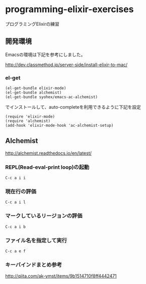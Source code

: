 # programming-elixir-exercises

プログラミングElixirの練習

## 開発環境

Emacsの環境は下記を参考にしました。

http://dev.classmethod.jp/server-side/install-elixir-to-mac/

### el-get

```
(el-get-bundle elixir-mode)
(el-get-bundle alchemist)
(el-get-bundle syohex/emacs-ac-alchemist)
```

でインストールして、auto-completeを利用できるように下記を設定

```
(require 'elixir-mode)
(require 'alchemist)
(add-hook 'elixir-mode-hook 'ac-alchemist-setup)
```

## Alchemist

http://alchemist.readthedocs.io/en/latest/

### REPL(Read-eval-print loop)の起動

`C-c a i i`

### 現在行の評価

`C-c a i l`

### マークしているリージョンの評価

`C-c a i b`

### ファイル名を指定して実行

`C-c a e f`

### キーバインドまとめ参考

http://qiita.com/ak-ymst/items/9b1514710f8ff4442471
